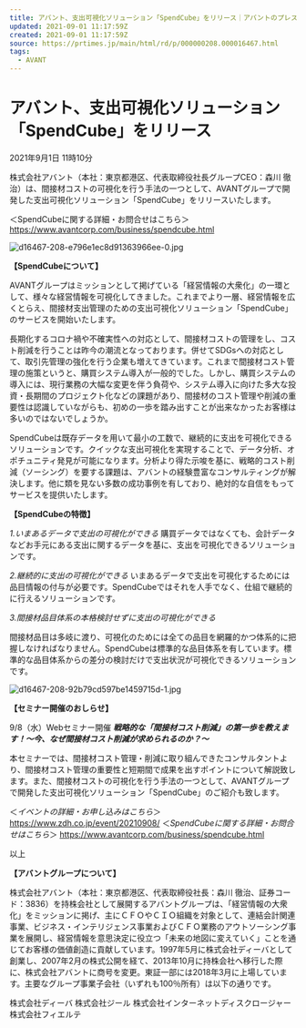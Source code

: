 ```yaml
---
title: アバント、支出可視化ソリューション「SpendCube」をリリース｜アバントのプレスリリース
updated: 2021-09-01 11:17:59Z
created: 2021-09-01 11:17:59Z
source: https://prtimes.jp/main/html/rd/p/000000208.000016467.html
tags:
  - AVANT
---
```


#  アバント、支出可視化ソリューション「SpendCube」をリリース

 2021年9月1日 11時10分

株式会社アバント（本社：東京都港区、代表取締役社長グループCEO：森川 徹治）は、間接材コストの可視化を行う手法の一つとして、AVANTグループで開発した支出可視化ソリューション「SpendCube」をリリースいたします。

＜SpendCubeに関する詳細・お問合せはこちら＞https://www.avantcorp.com/business/spendcube.html

![d16467-208-e796e1ec8d91363966ee-0.jpg](../_resources/d16467-208-e796e1ec8d91363966ee-0.jpg)

**【SpendCubeについて】**

AVANTグループはミッションとして掲げている「経営情報の大衆化」の一環として、様々な経営情報を可視化してきました。これまでより一層、経営情報を広くとらえ、間接材支出管理のための支出可視化ソリューション「SpendCube」のサービスを開始いたします。

長期化するコロナ禍や不確実性への対応として、間接材コストの管理をし、コスト削減を行うことは昨今の潮流となっております。併せてSDGsへの対応として、取引先管理の強化を行う企業も増えてきています。これまで間接材コスト管理の施策というと、購買システム導入が一般的でした。しかし、購買システムの導入には、現行業務の大幅な変更を伴う負荷や、システム導入に向けた多大な投資・長期間のプロジェクト化などの課題があり、間接材のコスト管理や削減の重要性は認識していながらも、初めの一歩を踏み出すことが出来なかったお客様は多いのではないでしょうか。

SpendCubeは既存データを用いて最小の工数で、継続的に支出を可視化できるソリューションです。クイックな支出可視化を実現することで、データ分析、オポチュニティ発見が可能になります。分析より得た示唆を基に、戦略的コスト削減（ソーシング）を要する課題は、アバントの経験豊富なコンサルティングが解決します。他に類を見ない多数の成功事例を有しており、絶対的な自信をもってサービスを提供いたします。

**【SpendCubeの特徴】**

*1.いまあるデータで支出の可視化ができる*
購買データではなくても、会計データなどお手元にある支出に関するデータを基に、支出を可視化できるソリューションです。

*2.継続的に支出の可視化ができる*
いまあるデータで支出を可視化するためには品目情報の付与が必要です。SpendCubeではそれを人手でなく、仕組で継続的に行えるソリューションです。

*3.間接材品目体系の本格検討せずに支出の可視化ができる*

間接材品目は多岐に渡り、可視化のためには全ての品目を網羅的かつ体系的に把握しなければなりません。SpendCubeは標準的な品目体系を有しています。標準的な品目体系からの差分の検討だけで支出状況が可視化できるソリューションです。

![d16467-208-92b79cd597be1459715d-1.jpg](../_resources/d16467-208-92b79cd597be1459715d-1.jpg)

**【セミナー開催のおしらせ】**

9/8（水）Webセミナー開催
***戦略的な「間接材コスト削減」の第一歩を教えます！～今、なぜ間接材コスト削減が求められるのか？～***

本セミナーでは、間接材コスト管理・削減に取り組んできたコンサルタントより、間接材コスト管理の重要性と短期間で成果を出すポイントについて解説致します。また、間接材コストの可視化を行う手法の一つとして、AVANTグループで開発した支出可視化ソリューション「SpendCube」のご紹介も致します。

＜*イベントの詳細・お申し込みはこちら*＞
https://www.zdh.co.jp/event/20210908/
＜*SpendCubeに関する詳細・お問合せはこちら*＞
https://www.avantcorp.com/business/spendcube.html

以上

**【アバントグループについて】**

株式会社アバント（本社：東京都港区、代表取締役社長：森川 徹治、証券コード：3836）を持株会社として展開するアバントグループは、「経営情報の大衆化」をミッションに掲げ、主にＣＦＯやＣＩＯ組織を対象として、連結会計関連事業、ビジネス・インテリジェンス事業およびＣＦＯ業務のアウトソーシング事業を展開し、経営情報を意思決定に役立つ「未来の地図に変えていく」ことを通じてお客様の価値創造に貢献しています。1997年5月に株式会社ディーバとして創業し、2007年2月の株式公開を経て、2013年10月に持株会社へ移行した際に、株式会社アバントに商号を変更。東証一部には2018年3月に上場しています。主要なグループ事業子会社（いずれも100％所有）は以下の通りです。

株式会社ディーバ
株式会社ジール
株式会社インターネットディスクロージャー
株式会社フィエルテ